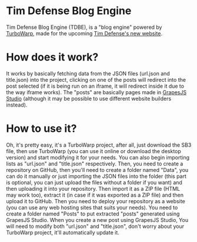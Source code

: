 # Tim Defense Blog Engine

Tim Defense Blog Engine (TDBE), is a "blog engine" powered by [TurboWarp](https://desktop.turbowarp.org/), made for the upcoming [Tim Defense's new website](https://tim-defense.pages.dev/).

# How does it work?

It works by basically fetching data from the JSON files (url.json and title.json) into the project, clicking on one of the posts will redirect into the post selected (if it is being run on an iframe, it will redirect inside it due to the way iframe works). The "posts" are basically pages made in [GrapesJS Studio](https://grapesjs.com/) (although it may be possible to use different website builders instead).

# How to use it?

Oh, it's pretty easy, it's a TurboWarp project, after all, just download the SB3 file, then use TurboWarp (you can use it online or download the desktop version) and start modifying it for your needs. You can also begin importing lists as "url.json" and "title.json" respectively. Then, you need to create a repository on GitHub, then you'll need to create a folder named "Data", you can do it manually or just importing the JSON files into the folder (this part is optional, you can just upload the files without a folder if you want) and then uploading it into your repository. Then import it as a ZIP file (HTML may work too), extract it (in case if it was exported as a ZIP file) and then upload it to GitHub. Then you need to deploy your repository as a website (you can use any web hosting sites that suits your needs). You need to create a folder named "Posts" to put extracted "posts" generated using GrapesJS Studio. When you create a new post using GrapesJS Studio, You will need to modify both "url.json" and "title.json", don't worry about your TurboWarp project, it'll automatically update it.
